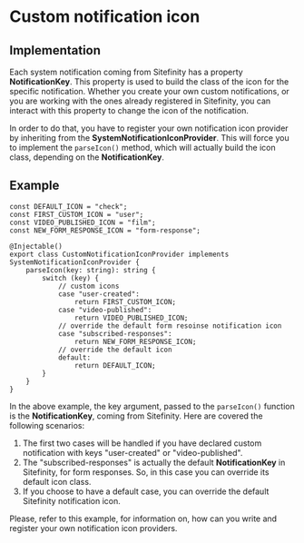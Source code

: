 # Custom notification icon

## Implementation

Each system notification coming from Sitefinity has a property **NotificationKey**. This property is used to build the class of the icon for the specific notification. Whether you create your own custom notifications, or you are working with the ones already registered in Sitefinity, you can interact with this property to change the icon of the notification.

In order to do that, you have to register your own notification icon provider by inheriting from the **SystemNotificationIconProvider**. This will force you to implement the `parseIcon()` method, which will actually build the icon class, depending on the **NotificationKey**.

## Example

    const DEFAULT_ICON = "check";
    const FIRST_CUSTOM_ICON = "user";
    const VIDEO_PUBLISHED_ICON = "film";
    const NEW_FORM_RESPONSE_ICON = "form-response";

	@Injectable()
	export class CustomNotificationIconProvider implements SystemNotificationIconProvider {
		parseIcon(key: string): string {
			switch (key) {
				// custom icons
				case "user-created":
					return FIRST_CUSTOM_ICON;
				case "video-published":
					return VIDEO_PUBLISHED_ICON;
				// override the default form resoinse notification icon
				case "subscribed-responses":
					return NEW_FORM_RESPONSE_ICON;
				// override the default icon
				default:
					return DEFAULT_ICON;
			}
		}
	}

In the above example, the key argument, passed to the `parseIcon()` function is the **NotificationKey**, coming from Sitefinity. Here are covered the following scenarios: 

1. The first two cases will be handled if you have declared custom notification with keys "user-created" or "video-published".
2. The "subscribed-responses" is actually the default **NotificationKey** in Sitefinity, for form responses. So, in this case you can override its default icon class.
3. If you choose to have a default case, you can override the default Sitefinity notification icon.

Please, refer to this example, for information on, how can you write and register your own notification icon providers.